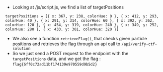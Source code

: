 - Looking at /js/script.js, we find a list of targetPositions
```
targetPositions = [{ x: 367, y: 238, colorHue: 0 }, { x: 412, y: 293, colorHue: 40 }, { x: 291, y: 314, colorHue: 60 }, { x: 392, y: 362, colorHue: 120 }, { x: 454, y: 319, colorHue: 240 }, { x: 349, y: 252, colorHue: 280 }, { x: 433, y: 301, colorHue: 320 }]
```
- We also see a function `retrieveFlag()`, that checks given particle positions and retrieves the flag through an api call to `/api/verify-ctf-solution`
- So we just send a POST request to the endpoint with the `targetPositions` data, and we get the flag : `flag{6ff0c72ad11bf174139e970559d9b5d2}`
